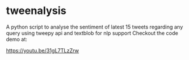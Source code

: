# tweenalysis

A python script to analyse the sentiment of latest 15 tweets regarding any query using tweepy api and textblob for nlp support
Checkout the code demo at:

https://youtu.be/31gL7TLzZrw
